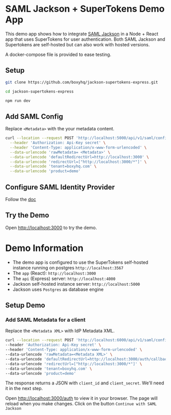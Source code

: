# SAML Jackson + SuperTokens Demo App

This demo app shows how to integrate [SAML Jackson](https://github.com/boxyhq/jackson) in a Node + React app that uses SuperTokens for user authentication. Both SAML Jackson and Supertokens are self-hosted but can also work with hosted versions.

A docker-compose file is provided to ease testing.

## Setup

```bash
git clone https://github.com/boxyhq/jackson-supertokens-express.git
```

```bash
cd jackson-supertokens-express
```

```bash
npm run dev
```

## Add SAML Config

Replace `<Metadata>` with the your metadata content.

```bash
curl --location --request POST 'http://localhost:5000/api/v1/saml/config' \
  --header 'Authorization: Api-Key secret' \
  --header 'Content-Type: application/x-www-form-urlencoded' \
  --data-urlencode 'rawMetadata= <Metadata>' \
  --data-urlencode 'defaultRedirectUrl=http://localhost:3000' \
  --data-urlencode 'redirectUrl=["http://localhost:3000/*"]' \
  --data-urlencode 'tenant=boxyhq.com' \
  --data-urlencode 'product=demo'
```

## Configure SAML Identity Provider
Follow the [doc](https://boxyhq.com/docs/jackson/configure-saml-idp) 

## Try the Demo
Open [http://localhost:3000](http://localhost:3000) to try the demo.

# Demo Information

- The demo app is configured to use the SuperTokens self-hosted instance running on postgres `http://localhost:3567`
- The `app` (React): `http://localhost:3000`
- The `api` (Express) server: `http://localhost:4000`
- Jackson self-hosted instance server: `http://localhost:5000`
- Jackson uses `Postgres` as database engine

## Setup Demo

### Add SAML Metadata for a client

Replace the `<Metadata XML>` with IdP Metadata XML.

```bash
curl --location --request POST 'http://localhost:6000/api/v1/saml/config' \
--header 'Authorization: Api-Key secret' \
--header 'Content-Type: application/x-www-form-urlencoded' \
--data-urlencode 'rawMetadata=<Metadata XML>' \
--data-urlencode 'defaultRedirectUrl=http://localhost:3000/auth/callback/saml-jackson' \
--data-urlencode 'redirectUrl=["http://localhost:3000/*"]' \
--data-urlencode 'tenant=boxyhq.com' \
--data-urlencode 'product=demo'
```

The response returns a JSON with `client_id` and `client_secret`. We'll need it in the next step.

Open [http://localhost:3000/auth](http://localhost:3000/auth) to view it in your browser. The page will reload when you make changes. Click on the button `Continue with SAML Jackson`
